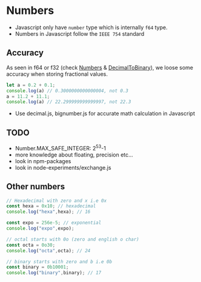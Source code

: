 # Numbers
- Javascript only have `number` type which is internally `f64` type.
- Numbers in Javascript follow the `IEEE 754` standard


## Accuracy
As seen in f64 or f32 (check [Numbers](../Basics/Numbers.md) & [DecimalToBinary](../Basics/DecimalToBinary.md)), we loose some accuracy when storing fractional values.
```js
let a = 0.2 + 0.1;
console.log(a) // 0.3000000000000004, not 0.3
a = 11.2 + 11.1;
console.log(a) // 22.299999999999997, not 22.3
```
- Use decimal.js, bignumber.js for accurate math calculation in Javascript


## TODO
- Number.MAX_SAFE_INTEGER: 2<sup>53</sup>-1
- more knowledge about floating, precision etc...
- look in npm-packages
- look in node-experiments/exchange.js

## Other numbers
```js
// Hexadecimal with zero and x i.e 0x
const hexa = 0x10; // hexadecimal
console.log("hexa",hexa); // 16

const expo = 256e-5; // exponential
console.log("expo",expo);

// octal starts with 0o (zero and english o char)
const octa = 0o30;
console.log("octa",octa); // 24

// binary starts with zero and b i.e 0b
const binary = 0b10001;
console.log("binary",binary); // 17
```

